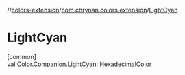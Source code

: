 //[colors-extension](../../index.md)/[com.chrynan.colors.extension](index.md)/[LightCyan](-light-cyan.md)

# LightCyan

[common]\
val [Color.Companion](../../../colors-core/colors-core/com.chrynan.colors/-color/-companion/index.md).[LightCyan](-light-cyan.md): [HexadecimalColor](../../../colors-core/colors-core/com.chrynan.colors/-hexadecimal-color/index.md)
